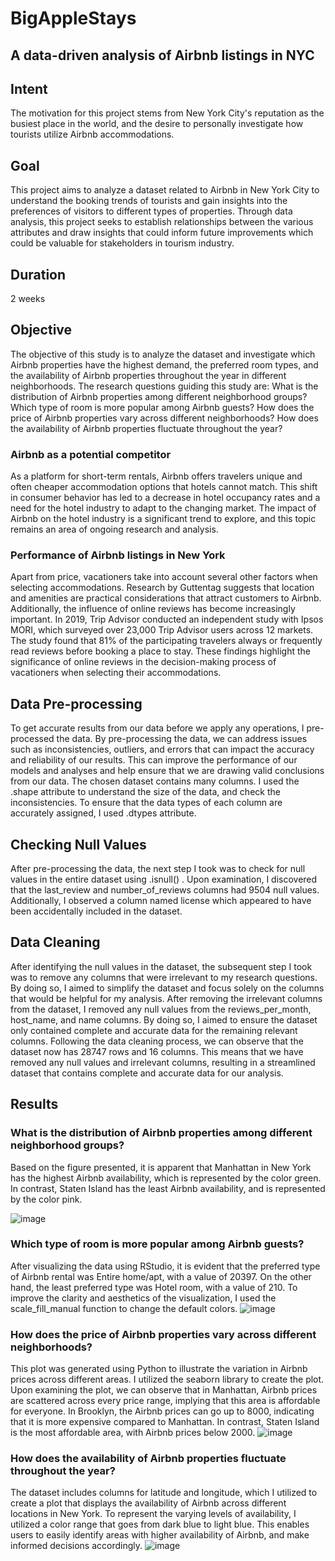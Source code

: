 # BigAppleStays
## A data-driven analysis of Airbnb listings in NYC

## Intent
The motivation for this project stems from New York City's reputation as the busiest place in the world, and the desire to personally investigate how tourists utilize Airbnb accommodations. 

## Goal 
This project aims to analyze a dataset related to Airbnb in New York City to understand the booking trends of tourists and gain insights into the preferences of visitors to different types of properties. Through data analysis, this project seeks to establish relationships between the various attributes and draw insights that could inform future improvements which could be valuable for stakeholders in tourism industry.

## Duration
2 weeks

## Objective
The objective of this study is to analyze the dataset and investigate which Airbnb properties have the highest demand, the preferred room types, and the availability of Airbnb properties throughout the year in different neighborhoods. The research questions guiding this study are:
What is the distribution of Airbnb properties among different neighborhood groups?
Which type of room is more popular among Airbnb guests?
How does the price of Airbnb properties vary across different neighborhoods?
How does the availability of Airbnb properties fluctuate throughout the year?


### Airbnb as a potential competitor
As a platform for short-term rentals, Airbnb offers travelers unique and often cheaper accommodation options that hotels cannot match. This shift in consumer behavior has led to a decrease in hotel occupancy rates and a need for the hotel industry to adapt to the changing market. The impact of Airbnb on the hotel industry is a significant trend to explore, and this topic remains an area of ongoing research and analysis.
### Performance of Airbnb listings in New York
Apart from price, vacationers take into account several other factors when selecting accommodations. Research by Guttentag suggests that location and amenities are practical considerations that attract customers to Airbnb. Additionally, the influence of online reviews has become increasingly important. In 2019, Trip Advisor conducted an independent study with Ipsos MORI, which surveyed over 23,000 Trip Advisor users across 12 markets. The study found that 81% of the participating travelers always or frequently read reviews before booking a place to stay. These findings highlight the significance of online reviews in the decision-making process of vacationers when selecting their accommodations.

## Data Pre-processing
To get accurate results from our data before we apply any operations, I pre-processed the data. By pre-processing the data, we can address issues such as inconsistencies, outliers, and errors that can impact the accuracy and reliability of our results. This can improve the performance of our models and analyses and help ensure that we are drawing valid conclusions from our data.
The chosen dataset contains many columns. I used the .shape attribute to understand the size of the data, and check the inconsistencies.
To ensure that the data types of each column are accurately assigned, I used .dtypes attribute. 

## Checking Null Values
After pre-processing the data, the next step I took was to check for null values in the entire dataset using .isnull()  .
Upon examination, I discovered that the last_review and number_of_reviews columns had 9504 null values. Additionally, I observed a column named license which appeared to have been accidentally included in the dataset.


## Data Cleaning
After identifying the null values in the dataset, the subsequent step I took was to remove any columns that were irrelevant to my research questions. By doing so, I aimed to simplify the dataset and focus solely on the columns that would be helpful for my analysis.
After removing the irrelevant columns from the dataset, I removed any null values from the reviews_per_month, host_name, and name columns. By doing so, I aimed to ensure the dataset only contained complete and accurate data for the remaining relevant columns.
Following the data cleaning process, we can observe that the dataset now has 28747 rows and 16 columns. This means that we have removed any null values and irrelevant columns, resulting in a streamlined dataset that contains complete and accurate data for our analysis.


## Results

### What is the distribution of Airbnb properties among different neighborhood groups?
Based on the figure presented, it is apparent that Manhattan in New York has the highest Airbnb availability, which is represented by the color green. In contrast, Staten Island has the least Airbnb availability, and is represented by the color pink.

![image](https://user-images.githubusercontent.com/29608089/228420718-a6436a06-d3f6-413e-a503-f94f1204d56d.png)


### Which type of room is more popular among Airbnb guests?
After visualizing the data using RStudio, it is evident that the preferred type of Airbnb rental was Entire home/apt, with a value of 20397. On the other hand, the least preferred type was Hotel room, with a value of 210. To improve the clarity and aesthetics of the visualization, I used the scale_fill_manual function to change the default colors.
![image](https://user-images.githubusercontent.com/29608089/228420800-2907fc17-1840-408f-a4ff-8184648428a4.png)


### How does the price of Airbnb properties vary across different neighborhoods?
This plot was generated using Python to illustrate the variation in Airbnb prices across different areas. I utilized the seaborn library to create the plot. Upon examining the plot, we can observe that in Manhattan, Airbnb prices are scattered across every price range, implying that this area is affordable for everyone. In Brooklyn, the Airbnb prices can go up to 8000, indicating that it is more expensive compared to Manhattan. In contrast, Staten Island is the most affordable area, with Airbnb prices below 2000.
![image](https://user-images.githubusercontent.com/29608089/228420828-962a9e23-13c5-42bf-8990-c66496aa3c19.png)


### How does the availability of Airbnb properties fluctuate throughout the year?
The dataset includes columns for latitude and longitude, which I utilized to create a plot that displays the availability of Airbnb across different locations in New York. To represent the varying levels of availability, I utilized a color range that goes from dark blue to light blue. This enables users to easily identify areas with higher availability of Airbnb, and make informed decisions accordingly.
![image](https://user-images.githubusercontent.com/29608089/228420856-cdec3b66-0d5f-44ab-920f-f36bd43bc125.png)


